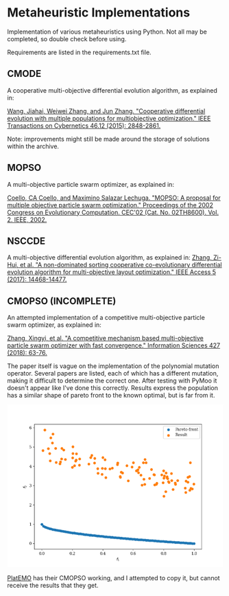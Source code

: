 # Metaheuristic Implementations #

Implementation of various metaheuristics using Python. Not all may be completed, so double check before using.

Requirements are listed in the requirements.txt file.

## CMODE ##

A cooperative multi-objective differential evolution algorithm, as explained in:

[Wang, Jiahai, Weiwei Zhang, and Jun Zhang.
"Cooperative differential evolution with multiple populations for multiobjective optimization."
IEEE Transactions on Cybernetics 46.12 (2015): 2848-2861.](https://www.doi.org/10.1109/TCYB.2015.2490669)

Note: improvements might still be made around the storage of solutions within the archive.

## MOPSO ##

A multi-objective particle swarm optimizer, as explained in:

[Coello, CA Coello, and Maximino Salazar Lechuga. "MOPSO: A proposal for multiple objective particle swarm optimization." Proceedings of the 2002 Congress on Evolutionary Computation. CEC'02 (Cat. No. 02TH8600). Vol. 2. IEEE, 2002.](https://doi.org/10.1109/CEC.2002.1004388)

## NSCCDE ##

A multi-objective differential evolution algorithm, as explained in:
[Zhang, Zi-Hui, et al. "A non-dominated sorting cooperative co-evolutionary differential evolution algorithm for multi-objective layout optimization." IEEE Access 5 (2017): 14468-14477.](https://doi.org/10.1109/ACCESS.2017.2716111)

## CMOPSO (INCOMPLETE) ##

An attempted implementation of a competitive multi-objective particle swarm optimizer, as explained in:

[Zhang, Xingyi, et al. 
"A competitive mechanism based multi-objective particle swarm optimizer with fast convergence." 
Information Sciences 427 (2018): 63-76.](https://doi.org/10.1016/j.ins.2017.10.037)

The paper itself is vague on the implementation of the polynomial mutation operator. Several papers are listed,
each of which has a different mutation, making it difficult to determine the correct one. After testing with PyMoo
it doesn't appear like I've done this correctly. Results express the population has a similar shape of pareto front
to the known optimal, but is far from it.

![CMOPSO Pareto](images/CMOPSO-front.png)

[PlatEMO](https://github.com/BIMK/PlatEMO) has their CMOPSO working, and I attempted to copy it, but cannot receive the results that they get.

